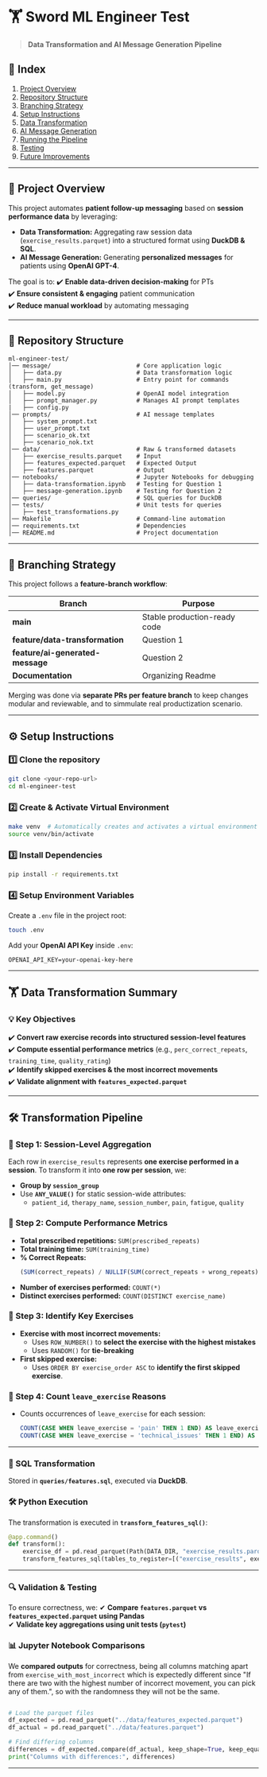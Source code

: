 # **🏋️ Sword ML Engineer Test**
> **Data Transformation and AI Message Generation Pipeline**

## **📌 Index**
1. [Project Overview](#project-overview)
2. [Repository Structure](#repository-structure)
3. [Branching Strategy](#branching-strategy)
4. [Setup Instructions](#setup-instructions)
5. [Data Transformation](#data-transformation)
6. [AI Message Generation](#ai-message-generation)
7. [Running the Pipeline](#running-the-pipeline)
8. [Testing](#testing)
9. [Future Improvements](#future-improvements)

---

## **📌 Project Overview**
This project automates **patient follow-up messaging** based on **session performance data** by leveraging:
- **Data Transformation:** Aggregating raw session data (`exercise_results.parquet`) into a structured format using **DuckDB & SQL**.
- **AI Message Generation:** Generating **personalized messages** for patients using **OpenAI GPT-4**.

The goal is to:
✔️ **Enable data-driven decision-making** for PTs  
✔️ **Ensure consistent & engaging** patient communication  
✔️ **Reduce manual workload** by automating messaging  

---

## **👤 Repository Structure**
```
ml-engineer-test/
│── message/                        # Core application logic
│   ├── data.py                     # Data transformation logic
│   ├── main.py                     # Entry point for commands (transform, get_message)
│   ├── model.py                    # OpenAI model integration
│   ├── prompt_manager.py           # Manages AI prompt templates
|   ├── config.py    
│── prompts/                        # AI message templates
│   ├── system_prompt.txt
│   ├── user_prompt.txt
│   ├── scenario_ok.txt
│   ├── scenario_nok.txt
│── data/                           # Raw & transformed datasets
│   ├── exercise_results.parquet    # Input
│   ├── features_expected.parquet   # Expected Output
│   ├── features.parquet            # Output
│── notebooks/                      # Jupyter Notebooks for debugging
│   ├── data-transformation.ipynb   # Testing for Question 1
│   ├── message-generation.ipynb    # Testing for Question 2
│── queries/                        # SQL queries for DuckDB
│── tests/                          # Unit tests for queries
│   ├── test_transformations.py 
│── Makefile                        # Command-line automation
│── requirements.txt                # Dependencies
│── README.md                       # Project documentation
```

---

## **🌱 Branching Strategy**
This project follows a **feature-branch workflow**:

| Branch                          | Purpose                                   |
|---------------------------------|-------------------------------------------|
| **main**                        | Stable production-ready code              |
| **feature/data-transformation** | Question 1                                |
| **feature/ai-generated-message**| Question 2                                |
| **Documentation**               | Organizing Readme                         |

Merging was done via **separate PRs per feature branch** to keep changes modular and reviewable, and to simmulate real productization scenario.

---

## **⚙️ Setup Instructions**
### **1️⃣ Clone the repository**
```bash
git clone <your-repo-url>
cd ml-engineer-test
```

### **2️⃣ Create & Activate Virtual Environment**
```bash
make venv  # Automatically creates and activates a virtual environment
source venv/bin/activate 
```

### **3️⃣ Install Dependencies**
```bash
pip install -r requirements.txt
```

### **4️⃣ Setup Environment Variables**
Create a `.env` file in the project root:
```bash
touch .env
```
Add your **OpenAI API Key** inside `.env`:
```
OPENAI_API_KEY=your-openai-key-here
```

---

## **🏋️ Data Transformation Summary**

### **💡 Key Objectives**
✔️ **Convert raw exercise records into structured session-level features**  
✔️ **Compute essential performance metrics** (e.g., `perc_correct_repeats`, `training_time`, `quality_rating`)  
✔️ **Identify skipped exercises & the most incorrect movements**  
✔️ **Validate alignment with `features_expected.parquet`**  

---

## **🛠️ Transformation Pipeline**

### **📌 Step 1: Session-Level Aggregation**
Each row in `exercise_results` represents **one exercise performed in a session**. To transform it into **one row per session**, we:

- **Group by `session_group`**
- Use **`ANY_VALUE()`** for static session-wide attributes:
  - `patient_id`, `therapy_name`, `session_number`, `pain`, `fatigue`, `quality`

### **📌 Step 2: Compute Performance Metrics**
- **Total prescribed repetitions:** `SUM(prescribed_repeats)`
- **Total training time:** `SUM(training_time)`
- **% Correct Repeats:**
  ```sql
  (SUM(correct_repeats) / NULLIF(SUM(correct_repeats + wrong_repeats), 0)) AS perc_correct_repeats
  ```
- **Number of exercises performed:** `COUNT(*)`
- **Distinct exercises performed:** `COUNT(DISTINCT exercise_name)`

### **📌 Step 3: Identify Key Exercises**
- **Exercise with most incorrect movements:**
  - Uses `ROW_NUMBER()` to **select the exercise with the highest mistakes**
  - Uses `RANDOM()` for **tie-breaking**
- **First skipped exercise:**
  - Uses `ORDER BY exercise_order ASC` to **identify the first skipped exercise**.

### **📌 Step 4: Count `leave_exercise` Reasons**
- Counts occurrences of `leave_exercise` for each session:
  ```sql
  COUNT(CASE WHEN leave_exercise = 'pain' THEN 1 END) AS leave_exercise_pain
  COUNT(CASE WHEN leave_exercise = 'technical_issues' THEN 1 END) AS leave_exercise_technical_issues
  ```

---

### **📝 SQL Transformation**
Stored in **`queries/features.sql`**, executed via **DuckDB**.


### **🛠 Python Execution**
The transformation is executed in **`transform_features_sql()`**:

```python
@app.command()
def transform():
    exercise_df = pd.read_parquet(Path(DATA_DIR, "exercise_results.parquet"))
    transform_features_sql(tables_to_register=[("exercise_results", exercise_df)])
```

---

### **🔍 Validation & Testing**
To ensure correctness, we:
✔ **Compare `features.parquet` vs `features_expected.parquet` using Pandas**  
✔ **Validate key aggregations using unit tests (`pytest`)**  


### **📊 Jupyter Notebook Comparisons**
We **compared outputs** for correctness, being all columns matching apart from `exercise_with_most_incorrect` which is expectedly different since "If there are two with the highest number of incorrect movement, you can pick any of them.", so with the randomness they will not be the same.
```python

# Load the parquet files
df_expected = pd.read_parquet("../data/features_expected.parquet")
df_actual = pd.read_parquet("../data/features.parquet")

# Find differing columns
differences = df_expected.compare(df_actual, keep_shape=True, keep_equal=False)
print("Columns with differences:", differences)
```

---
